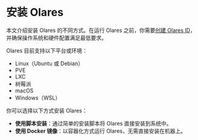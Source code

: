 # 安装 Olares
本文介绍安装 Olares 的不同方式。在运行 Olares 之前，你需要[创建 Olares ID](create-olares-id.md)，并确保操作系统和硬件配置满足最低要求。

Olares 目前支持以下平台或环境：
- Linux（Ubuntu 或 Debian）
- PVE
- LXC
- 树莓派
- macOS
- Windows（WSL）

你可以选择以下方式安装 Olares：

- **使用脚本安装**：通过简单的安装脚本将 Olares 直接安装到系统中。
- **使用 Docker 镜像**：以容器化方式运行 Olares，无需直接安装在机器上。